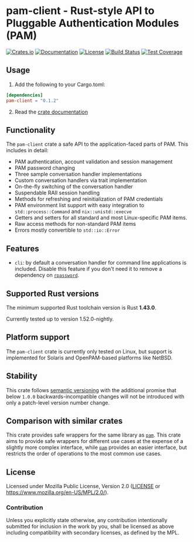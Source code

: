 # pam-client - Rust-style API to Pluggable Authentication Modules (PAM)

[![Crates.io](https://img.shields.io/crates/v/pam-client.svg)](https://crates.io/crates/pam-client)
[![Documentation](https://docs.rs/pam-client/badge.svg)](https://docs.rs/pam-client/)
[![License](https://img.shields.io/crates/l/pam-client.svg)](https://www.mozilla.org/en-US/MPL/2.0/)
[![Build Status](https://gitlab.com/cg909/rust-pam-client/badges/master/pipeline.svg)](https://gitlab.com/cg909/rust-pam-client/-/commits/master)
[![Test Coverage](https://gitlab.com/cg909/rust-pam-client/badges/master/coverage.svg)](https://gitlab.com/cg909/rust-pam-client/-/commits/master)

## Usage

1. Add the following to your Cargo.toml:
```toml
[dependencies]
pam-client = "0.1.2"
```

2. Read the [crate documentation](https://docs.rs/pam-client/)

## Functionality

The `pam-client` crate a safe API to the application-faced parts of PAM.
This includes in detail:

- PAM authentication, account validation and session management
- PAM password changing
- Three sample conversation handler implementations
- Custom conversation handlers via trait implementation
- On-the-fly switching of the conversation handler
- Suspendable RAII session handling
- Methods for refreshing and reinitialization of PAM credentials
- PAM environment list support with easy integration to `std::process::Command`
  and `nix::unistd::execve`
- Getters and setters for all standard and most Linux-specific PAM items.
- Raw access methods for non-standard PAM items
- Errors mostly convertible to `std::io::Error`

## Features

- `cli`: by default a conversation handler for command line applications is
  included. Disable this feature if you don't need it to remove a dependency
  on [`rpassword`].
 
## Supported Rust versions

The minimum supported Rust toolchain version is Rust **1.43.0**.

Currently tested up to version 1.52.0-nightly.

## Platform support

The `pam-client` crate is currently only tested on Linux, but support is
implemented for Solaris and OpenPAM-based platforms like NetBSD.

## Stability

This crate follows [semantic versioning](http://semver.org) with the additional
promise that below `1.0.0` backwards-incompatible changes will not be
introduced with only a patch-level version number change.

## Comparison with similar crates

This crate provides safe wrappers for the same library as [`pam`].
This crate aims to provide safe wrappers for different use cases at
the expense of a slightly more complex interface, while [`pam`] provides
an easier interface, but restricts the order of operations to the
most common use cases.

## License

Licensed under Mozilla Public License, Version 2.0 ([LICENSE](LICENSE)
or https://www.mozilla.org/en-US/MPL/2.0/).

### Contribution

Unless you explicitly state otherwise, any contribution intentionally
submitted for inclusion in the work by you, shall be licensed as above
including compatibility with secondary licenses, as defined by the MPL.

[`rpassword`]: https://crates.io/crates/rpassword
[`pam`]: https://crates.io/crates/pam
